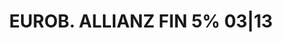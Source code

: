 ---
layout: asset
title: EUROB. ALLIANZ FIN 5% 03|13                                 
isin: DE000A0TR7K7
---